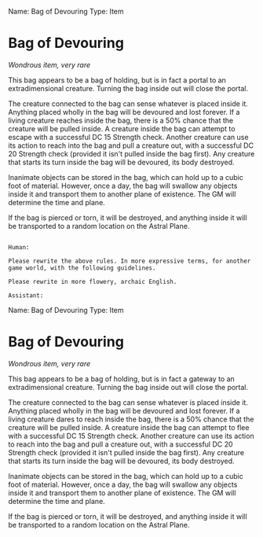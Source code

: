Name: Bag of Devouring
Type: Item

# Bag of Devouring
_Wondrous item, very rare_

This bag appears to be a bag of holding, but is in fact a portal to an extradimensional creature. Turning the bag inside out will close the portal.

The creature connected to the bag can sense whatever is placed inside it. Anything placed wholly in the bag will be devoured and lost forever. If a living creature reaches inside the bag, there is a 50% chance that the creature will be pulled inside. A creature inside the bag can attempt to escape with a successful DC 15 Strength check. Another creature can use its action to reach into the bag and pull a creature out, with a successful DC 20 Strength check (provided it isn't pulled inside the bag first). Any creature that starts its turn inside the bag will be devoured, its body destroyed.

Inanimate objects can be stored in the bag, which can hold up to a cubic foot of material. However, once a day, the bag will swallow any objects inside it and transport them to another plane of existence. The GM will determine the time and plane.

If the bag is pierced or torn, it will be destroyed, and anything inside it will be transported to a random location on the Astral Plane.
```

Human:

Please rewrite the above rules. In more expressive terms, for another game world, with the following guidelines.

Please rewrite in more flowery, archaic English.

Assistant:
```
Name: Bag of Devouring
Type: Item

# Bag of Devouring
_Wondrous item, very rare_

This bag appears to be a bag of holding, but is in fact a gateway to an extradimensional creature. Turning the bag inside out will close the portal.

The creature connected to the bag can sense whatever is placed inside it. Anything placed wholly in the bag will be devoured and lost forever. If a living creature dares to reach inside the bag, there is a 50% chance that the creature will be pulled inside. A creature inside the bag can attempt to flee with a successful DC 15 Strength check. Another creature can use its action to reach into the bag and pull a creature out, with a successful DC 20 Strength check (provided it isn't pulled inside the bag first). Any creature that starts its turn inside the bag will be devoured, its body destroyed.

Inanimate objects can be stored in the bag, which can hold up to a cubic foot of material. However, once a day, the bag will swallow any objects inside it and transport them to another plane of existence. The GM will determine the time and plane.

If the bag is pierced or torn, it will be destroyed, and anything inside it will be transported to a random location on the Astral Plane.